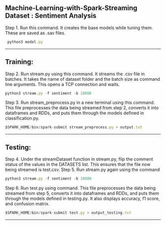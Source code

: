 Machine-Learning-with-Spark-Streaming 
**Dataset** : **Sentiment Analysis**
---
Step 1. Run this command. It creates the base models while tuning them. These are saved as .sav files.
```Javascript
 python3 model.py
```
---
Training:
---
Step 2. Run stream.py using this command. It streams the .csv file in batches. It takes the name of dataset folder and the batch size as command line arguments. This opens a TCP connection and waits.

```Javascript
python3 stream.py -f sentiment -b 10000 
```
Step 3. Run stream_preprocess.py in a new terminal using this command. This file preprocesses the data being streamed from step 2, converts it into dataframes and RDDs, and puts them through the models defined in classification.py.
```Javascript
$SPARK_HOME/bin/spark-submit stream_preprocess.py > output.txt
```
---
Testing:
---
Step 4. Under the streamDataset function in stream.py, flip the comment status of the values in the DATASETS list. This ensures that the file now being streamed is test.csv.
Step 5. Run stream.py again using the command
```Javascript
python3 stream.py -f sentiment -b 10000 
```
Step 6. Run test.py using command. This file preprocesses the data being streamed from step 5, converts it into dataframes and RDDs, and puts them through the models defined in testing.py. It also displays accuracy, f1 score, and confusion matrix.

```Javascript
$SPARK_HOME/bin/spark-submit test.py > output_testing.txt
```
---
